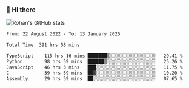 ### 👋 Hi there 

<!--
**rohznmdev/rohznmdev** is a ✨ _special_ ✨ repository because its `README.md` (this file) appears on your GitHub profile.

Here are some ideas to get you started:

- 🔭 I’m currently working on ...
- 🌱 I’m currently learning Ruby and Ruby on Rails
- 👯 I’m looking to collaborate on ...
- 🤔 I’m looking for help with ...
- 💬 Ask me about ...
- 📫 How to reach me: ...
- 😄 Pronouns: ...
- ⚡ Fun fact: ...
-->
![Rohan's GitHub stats](https://github-readme-stats.vercel.app/api?username=rohznmdev&theme=dark&show_icons=true)

<!--START_SECTION:waka-->

```txt
From: 22 August 2022 - To: 13 January 2025

Total Time: 391 hrs 58 mins

TypeScript    115 hrs 16 mins ███████▒░░░░░░░░░░░░░░░░░   29.41 %
Python        98 hrs 59 mins  ██████▒░░░░░░░░░░░░░░░░░░   25.26 %
JavaScript    46 hrs 3 mins   ███░░░░░░░░░░░░░░░░░░░░░░   11.75 %
C             39 hrs 59 mins  ██▓░░░░░░░░░░░░░░░░░░░░░░   10.20 %
Assembly      29 hrs 59 mins  ██░░░░░░░░░░░░░░░░░░░░░░░   07.65 %
```

<!--END_SECTION:waka-->
